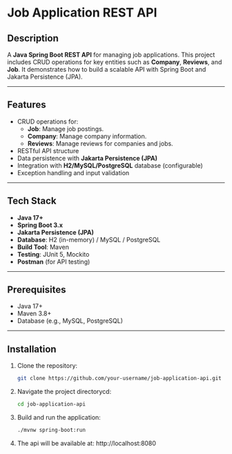 # Job Application REST API

## Description
A **Java Spring Boot REST API** for managing job applications. This project includes CRUD operations for key entities such as **Company**, **Reviews**, and **Job**. It demonstrates how to build a scalable API with Spring Boot and Jakarta Persistence (JPA).

---

## Features
- CRUD operations for:
  - **Job**: Manage job postings.
  - **Company**: Manage company information.
  - **Reviews**: Manage reviews for companies and jobs.
- RESTful API structure
- Data persistence with **Jakarta Persistence (JPA)**
- Integration with **H2/MySQL/PostgreSQL** database (configurable)
- Exception handling and input validation

---

## Tech Stack
- **Java 17+**
- **Spring Boot 3.x**
- **Jakarta Persistence (JPA)**
- **Database**: H2 (in-memory) / MySQL / PostgreSQL
- **Build Tool**: Maven
- **Testing**: JUnit 5, Mockito
- **Postman** (for API testing)

---

## Prerequisites
- Java 17+
- Maven 3.8+
- Database (e.g., MySQL, PostgreSQL)

---

## Installation
1. Clone the repository:
   ```sh
   git clone https://github.com/your-username/job-application-api.git
2. Navigate the project directorycd:
    ```sh
   cd job-application-api
3. Build and run the application:
    ```sh
    ./mvnw spring-boot:run
4. The api will be available at: http://localhost:8080

